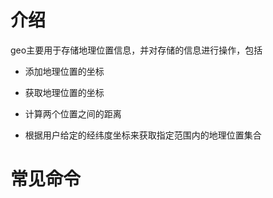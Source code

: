 # 介绍

geo主要用于存储地理位置信息，并对存储的信息进行操作，包括

- 添加地理位置的坐标

- 获取地理位置的坐标
- 计算两个位置之间的距离
- 根据用户给定的经纬度坐标来获取指定范围内的地理位置集合

# 常见命令